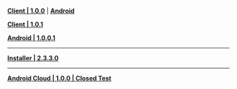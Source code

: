 **[Client | 1.0.0](https://autopatchcn.yuanshen.com/client_app/pc_mihoyo/04874b5ed14055383219644f40b514ca/YuanShen_1.0.0.zip)** | **[Android](https://autopatchcn.yuanshen.com/client_app/Android/20200928_75e9e7b1e7e3cd66/yuanshen_1.0.0_mihoyo.apk)**

**[Client | 1.0.1](https://autopatchcn.yuanshen.com/client_app/pc_mihoyo/20201013_f0953d8d130df56f/YuanShen_1.0.1.zip)**

**[Android | 1.0.0.1](https://autopatchcn.yuanshen.com/client_app/Android/20200928_75e9e7b1e7e3cd66/ydadbdpz/yuanshen_1.0.0.1.apk)**

---

**[Installer | 2.3.3.0](https://autopatchcn.yuanshen.com/client_app/launcher/20200915_ac340b2e19075fcf/yuanshen_setup_mihoyo_20200902203114.exe)**

---

**[Android Cloud | 1.0.0 | Closed Test](https://autopatchcn.yuanshen.com/cloudgame/android_app/release/309e838aaa4811ef/yscloud_1.0.0.apk)**

